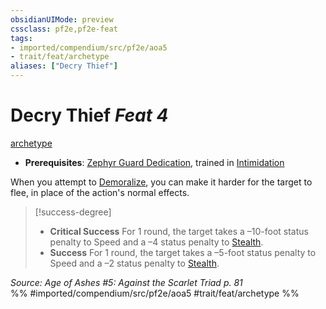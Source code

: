 ```yaml
---
obsidianUIMode: preview
cssclass: pf2e,pf2e-feat
tags:
- imported/compendium/src/pf2e/aoa5
- trait/feat/archetype
aliases: ["Decry Thief"]
---
```

# Decry Thief  *Feat 4*  
[archetype](archetype.md)  

- **Prerequisites**: [Zephyr Guard Dedication](zephyr-guard-dedication-aoa5.md), trained in [Intimidation](../skills.md#Intimidation)

When you attempt to [Demoralize](demoralize.md), you can make it harder for the target to flee, in place of the action's normal effects.

> [!success-degree] 
> - **Critical Success** For 1 round, the target takes a –10-foot status penalty to Speed and a –4 status penalty to [Stealth](../skills.md#Stealth).
> - **Success** For 1 round, the target takes a –5-foot status penalty to Speed and a –2 status penalty to [Stealth](../skills.md#Stealth).

*Source: Age of Ashes #5: Against the Scarlet Triad p. 81*  
%% #imported/compendium/src/pf2e/aoa5 #trait/feat/archetype %%